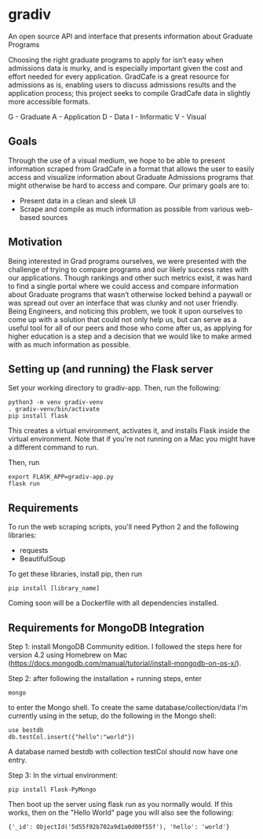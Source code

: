 # gradiv
An open source API and interface that presents information about Graduate Programs

Choosing the right graduate programs to apply for isn’t easy when admissions data is murky, and is especially important given the cost and effort needed for every application. GradCafe is a great resource for admissions as is, enabling users to discuss admissions results and the application process; this project seeks to compile GradCafe data in slightly more accessible formats.

G - Graduate
A - Application
D - Data
I - Informatic
V - Visual

## Goals
Through the use of a visual medium, we hope to be able to present information scraped from GradCafe in a format that allows the user to easily access and visualize information about Graduate Admissions programs that might otherwise be hard to access and compare. Our primary goals are to:
 - Present data in a clean and sleek UI
 - Scrape and compile as much information as possible from various web-based sources

## Motivation

Being interested in Grad programs ourselves, we were presented with the challenge of trying to compare programs and our likely success rates with our applications. Though rankings and other such metrics exist, it was hard to find a single portal where we could access and compare information about Graduate programs that wasn’t otherwise locked behind a paywall or was spread out over an interface that was clunky and not user friendly. Being Engineers, and noticing this problem, we took it upon ourselves to come up with a solution that could not only help us, but can serve as a useful tool for all of our peers and those who come after us, as applying for higher education is a step and a decision that we would like to make armed with as much information as possible. 

## Setting up (and running) the Flask server

Set your working directory to gradiv-app. Then, run the following:

```
python3 -m venv gradiv-venv
. gradiv-venv/bin/activate
pip install flask
```

This creates a virtual environment, activates it, and installs Flask inside the virtual environment. Note that if you're not running on a Mac you might have a different command to run.

Then, run
```
export FLASK_APP=gradiv-app.py
flask run
```

## Requirements

To run the web scraping scripts, you'll need Python 2 and the following libraries:
- requests
- BeautifulSoup

To get these libraries, install pip, then run
```
pip install [library_name]
```

Coming soon will be a Dockerfile with all dependencies installed.

## Requirements for MongoDB Integration

Step 1: install MongoDB Community edition. I followed the steps here for version 4.2 using Homebrew on Mac (https://docs.mongodb.com/manual/tutorial/install-mongodb-on-os-x/).

Step 2: after following the installation + running steps, enter
```
mongo
```

to enter the Mongo shell. To create the same database/collection/data I'm currently using in the setup, do the following in the Mongo shell:
```
use bestdb
db.testCol.insert({"hello":"world"})
```
A database named bestdb with collection testCol should now have one entry.

Step 3:
In the virtual environment:
```
pip install Flask-PyMongo
```
Then boot up the server using flask run as you normally would. If this works, then on the "Hello World" page you will also see the following:
```
{'_id': ObjectId('5d55f92b702a9d1a0d00f55f'), 'hello': 'world'}
```
